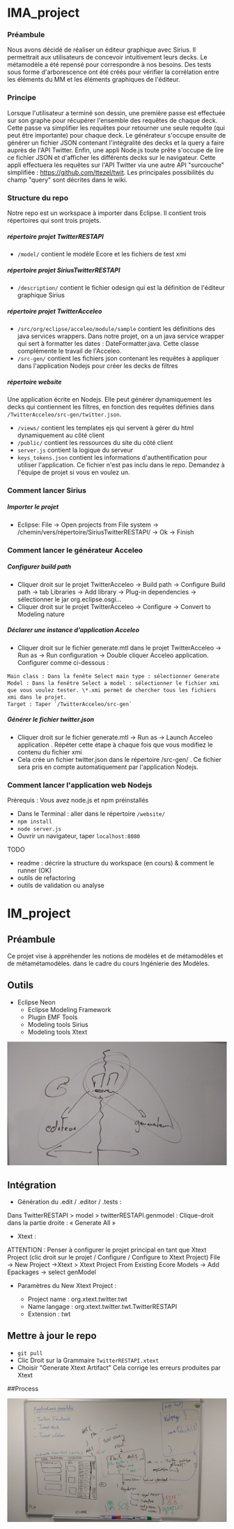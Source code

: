 # IMA_project

### Préambule
Nous avons décidé de réaliser un éditeur graphique avec Sirius. Il permettrait aux utilisateurs de concevoir intuitivement leurs decks. 
Le métamodèle a été repensé pour correspondre à nos besoins. Des tests sous forme d'arborescence ont été créés pour vérifier la corrélation entre les éléments du MM et les éléments graphiques de l'éditeur.

### Principe
Lorsque l'utilisateur a terminé son dessin, une première passe est effectuée sur son graphe pour récupérer l'ensemble des requêtes de chaque deck. Cette passe va simplifier les requêtes pour retourner une seule requête (qui peut être importante) pour chaque deck. Le générateur s'occupe ensuite de générer un fichier JSON contenant l'intégralité des decks et la query a faire auprès de l'API Twitter. Enfin, une appli Node.js toute prête s'occupe de lire ce fichier JSON et d'afficher les différents decks sur le navigateur. Cette appli effectuera les requêtes sur l'API Twitter via une autre API "surcouche" simplifiée : https://github.com/ttezel/twit. Les principales possibilités du champ "query" sont décrites dans le wiki.

### Structure du repo
Notre repo est un workspace à importer dans Eclipse. Il contient trois répertoires qui sont trois projets.

##### répertoire projet TwitterRESTAPI
- `/model/` contient le modèle Ecore et les fichiers de test xmi

##### répertoire projet SiriusTwitterRESTAPI
- `/description/` contient le fichier odesign qui est la définition de l'éditeur graphique Sirius  

##### répertoire projet TwitterAcceleo
- `/src/org/eclipse/acceleo/module/sample` contient les définitions des java services wrappers. Dans notre projet, on a un java service wrapper qui sert à formatter les dates : DateFormatter.java. Cette classe complémente le travail de l'Acceleo.
- `/src-gen/` contient les fichiers json contenant les requêtes à appliquer dans l'application Nodejs pour créer les decks de filtres 

##### répertoire website
Une application écrite en Nodejs. Elle peut générer dynamiquement les decks qui contiennent les filtres, en fonction des requêtes définies dans `/TwitterAcceleo/src-gen/twitter.json`.
- `/views/` contient les templates ejs qui servent à gérer du html dynamiquement au côté client
- `/public/` contient les ressources du site du côté client
- `server.js` contient la logique du serveur
- `keys_tokens.json` contient les informations d'authentification pour utiliser l'application. Ce fichier n'est pas inclu dans le repo. Demandez à l'équipe de projet si vous en voulez un.

### Comment lancer Sirius
##### Importer le projet
- Eclipse: File -> Open projects from File system -> /chemin/vers/répertoire/SiriusTwitterRESTAPI/ -> Ok -> Finish

### Comment lancer le générateur Acceleo

##### Configurer build path
- Cliquer droit sur le projet TwitterAcceleo -> Build path -> Configure Build path -> tab Libraries -> Add library -> Plug-in dependencies -> sélectionner le jar org.eclipse.osgi...
- Cliquer droit sur le projet TwitterAcceleo -> Configure -> Convert to Modeling nature

##### Déclarer une instance d'application Acceleo
- Cliquer droit sur le fichier generate.mtl dans le projet TwitterAcceleo -> Run as -> Run configuration -> Double cliquer Acceleo application. Configurer comme ci-dessous :
```
Main class : Dans la fenête Select main type : sélectionner Generate
Model : Dans la fenêtre Select a model : sélectionner le fichier xmi que vous voulez tester. \*.xmi permet de chercher tous les fichiers xmi dans le projet.
Target : Taper `/TwitterAcceleo/src-gen`
```

##### Générer le fichier twitter.json
- Cliquer droit sur le fichier generate.mtl -> Run as -> Launch Acceleo application . Répéter cette étape à chaque fois que vous modifiez le contenu du fichier xmi
- Cela crée un fichier twitter.json dans le répertoire /src-gen/ . Ce fichier sera pris en compte automatiquement par l'application Nodejs.

### Comment lancer l'application web Nodejs
Prérequis : Vous avez node.js et npm préinstallés
- Dans le Terminal : aller dans le répertoire `/website/`
- `npm install`
- `node server.js`
- Ouvrir un navigateur, taper `localhost:8080`

TODO
- readme : décrire la structure du workspace (en cours) & comment le runner (OK)
- outils de refactoring
- outils de validation ou analyse

# IM_project

## Préambule
Ce projet vise à appréhender les notions de modèles et de métamodèles et de métamétamodèles. dans le cadre du cours Ingénierie des Modèles. 

## Outils
- Eclipse Neon 
  - Eclipse Modeling Framework
  - Plugin EMF Tools
  - Modeling tools Sirius
  - Modeling tools Xtext
  
![archi](https://github.com/Kribouille/IM_project/blob/master/archi.jpg)

## Intégration

- Génération du .edit / .editor / .tests :

Dans TwitterRESTAPI > model > twitterRESTAPI.genmodel :
Clique-droit dans la partie droite : « Generate All »

- Xtext :

ATTENTION : Penser à configurer le projet principal en tant que Xtext Project (clic droit sur le projet / Configure / Configure to Xtext Project)
File → New Project →Xtext > Xtext Project From Existing Ecore Models → Add Epackages → select genModel

- Paramètres du New Xtext Project :

  - Project name : org.xtext.twitter.twt
  - Name langage : org.xtext.twitter.twt.TwitterRESTAPI
  - Extension : twt
  
## Mettre à jour le repo
- `git pull`
- Clic Droit sur la Grammaire `TwitterRESTAPI.xtext`
- Choisir "Generate Xtext Artifact"
Cela corrige les erreurs produites par Xtext
  
##Process
  
  ![process](https://github.com/Kribouille/IM_project/blob/master/process.jpg)


